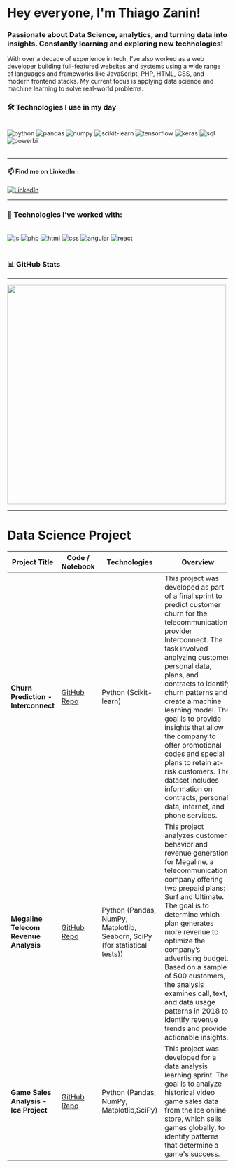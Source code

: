 # Hey everyone, I'm Thiago Zanin! 

### Passionate about Data Science, analytics, and turning data into insights. Constantly learning and exploring new technologies!  
With over a decade of experience in tech, I’ve also worked as a web developer building full-featured websites and systems using a wide range of languages and frameworks like JavaScript, PHP, HTML, CSS, and modern frontend stacks. My current focus is applying data science and machine learning to solve real-world problems.

### 🛠️ Technologies I use in my day

<div style="display: inline_block"><br/>
    <img align="center" alt="python" src="https://img.shields.io/badge/Python-3776AB?style=for-the-badge&logo=python&logoColor=white"/>
    <img align="center" alt="pandas" src="https://img.shields.io/badge/Pandas-150458?style=for-the-badge&logo=pandas&logoColor=white"/>
    <img align="center" alt="numpy" src="https://img.shields.io/badge/Numpy-013243?style=for-the-badge&logo=numpy&logoColor=white"/>
    <img align="center" alt="scikit-learn" src="https://img.shields.io/badge/Scikit%20Learn-F7931E?style=for-the-badge&logo=scikit-learn&logoColor=white"/>
    <img align="center" alt="tensorflow" src="https://img.shields.io/badge/TensorFlow-FF6F00?style=for-the-badge&logo=tensorflow&logoColor=white"/>
    <img align="center" alt="keras" src="https://img.shields.io/badge/Keras-D00000?style=for-the-badge&logo=keras&logoColor=white"/>
    <img align="center" alt="sql" src="https://img.shields.io/badge/SQL-4479A1?style=for-the-badge&logo=postgresql&logoColor=white"/>
    <img align="center" alt="powerbi" src="https://img.shields.io/badge/Power%20BI-F2C811?style=for-the-badge&logo=powerbi&logoColor=black"/>
</div><br/>

---

#### 📫 Find me on LinkedIn::

[![LinkedIn](https://img.shields.io/badge/LinkedIn-0A66C2?style=for-the-badge&logo=linkedin&logoColor=white)](https://www.linkedin.com/in/thiagozanin07/)

---

### 💼 Technologies I’ve worked with:

<div style="display: inline_block"><br/>
    <img align="center" alt="js" src="https://img.shields.io/badge/JavaScript-F7DF1E?style=for-the-badge&logo=javascript&logoColor=black"/>
    <img align="center" alt="php" src="https://img.shields.io/badge/PHP-777BB4?style=for-the-badge&logo=php&logoColor=white"/>
    <img align="center" alt="html" src="https://img.shields.io/badge/HTML5-E34F26?style=for-the-badge&logo=html5&logoColor=white"/>
    <img align="center" alt="css" src="https://img.shields.io/badge/CSS3-1572B6?style=for-the-badge&logo=css3&logoColor=white"/>
    <img align="center" alt="angular" src="https://img.shields.io/badge/Angular-DD0031?style=for-the-badge&logo=angular&logoColor=white"/>
    <img align="center" alt="react" src="https://img.shields.io/badge/React-20232A?style=for-the-badge&logo=react&logoColor=61DAFB"/>
</div><br/>

### 📊 GitHub Stats

---

<div>
    <a href="https://github.com/t-zanin">
    <img src="https://github-readme-stats.vercel.app/api/top-langs/?username=t-zanin&layout=compact&langs_count=16&theme=dracula" style="width: 500px;" />
  </a>
           
</div>

---

# Data Science Project
|    Project Title  | Code / Notebook    | Technologies    | Overview  | 
| ------------        | ------------        | ------------ |------------ |
| **Churn Prediction - Interconnect** | [GitHub Repo](https://github.com/t-zanin/projeto-churn-interconnect/) | Python (Scikit-learn)| This project was developed as part of a final sprint to predict customer churn for the telecommunications provider Interconnect. The task involved analyzing customer personal data, plans, and contracts to identify churn patterns and create a machine learning model. The goal is to provide insights that allow the company to offer promotional codes and special plans to retain at-risk customers. The dataset includes information on contracts, personal data, internet, and phone services.|
| **Megaline Telecom Revenue Analysis** | [GitHub Repo](https://github.com/t-zanin/DS-megaline) | Python (Pandas, NumPy, Matplotlib, Seaborn, SciPy (for statistical tests))| This project analyzes customer behavior and revenue generation for Megaline, a telecommunications company offering two prepaid plans: Surf and Ultimate. The goal is to determine which plan generates more revenue to optimize the company’s advertising budget. Based on a sample of 500 customers, the analysis examines call, text, and data usage patterns in 2018 to identify revenue trends and provide actionable insights.|
| **Game Sales Analysis - Ice Project** | [GitHub Repo](https://github.com/t-zanin/DS-ICE) | Python (Pandas, NumPy, Matplotlib,SciPy)| This project was developed for a data analysis learning sprint. The goal is to analyze historical video game sales data from the Ice online store, which sells games globally, to identify patterns that determine a game's success.|
